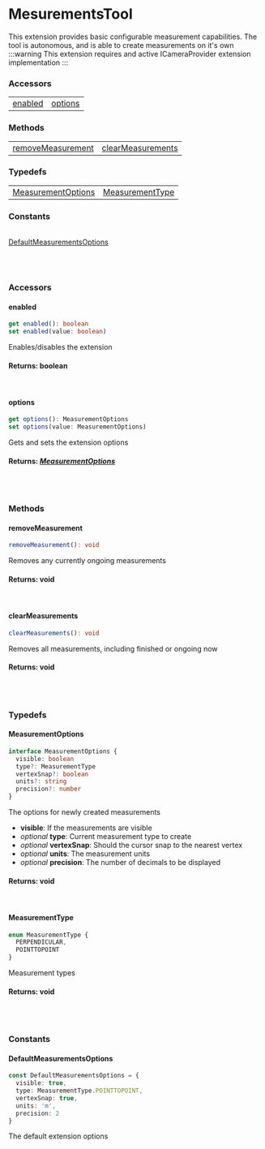 # MesurementsTool
This extension provides basic configurable measurement capabilities. The tool is autonomous, and is able to create measurements on it's own
:::warning
This extension requires and active ICameraProvider extension implementation
:::

### <h3>Accessors</h3>
|  	|   |  
|---    |---     
| [enabled](/viewer/measurements-tool-api.md#enabled) | [options](/viewer/measurements-tool-api.md#options) 



### <h3>Methods</h3>
|  	| 	| 	
|---	|---	
| [removeMeasurement](/viewer/measurements-tool-api.md#removemeasurement) | [clearMeasurements](/viewer/measurements-tool-api.md#clearmeasurements) 


### <h3>Typedefs</h3>
|  	| 	| 	
|---	|---	
| [MeasurementOptions](/viewer/measurements-tool-api.md#measurementoptions) | [MeasurementType](/viewer/measurements-tool-api.md#measurementtype) 


### <h3>Constants</h3>
|  	| 	
|---	
[DefaultMeasurementsOptions](/viewer/speckle-renderer-api.md#defaultmeasurementsoptions)

<br><br>

### <h3>Accessors</h3>

#### <b>enabled</b>
```ts
get enabled(): boolean
set enabled(value: boolean)
```
Enables/disables the extension

#### Returns: boolean

<br>

#### <b>options</b>
```ts
get options(): MeasurementOptions
set options(value: MeasurementOptions)
```
Gets and sets the extension options
#### Returns: [*MeasurementOptions*](/viewer/speckle-renderer-api.md#defaultmeasurementsoptions)

<br>
<br>

### <h3>Methods</h3>
#### <b>removeMeasurement</b>
```ts
removeMeasurement(): void
```
Removes any currently ongoing measurements  
#### Returns: void

<br>

#### <b>clearMeasurements</b>
```ts
clearMeasurements(): void
```
Removes all measurements, including finished or ongoing now 
#### Returns: void


<br>
<br>

### <h3>Typedefs</h3>
#### <b>MeasurementOptions</b>
```ts
interface MeasurementOptions {
  visible: boolean
  type?: MeasurementType
  vertexSnap?: boolean
  units?: string
  precision?: number
}
```
The options for newly created measurements
- **visible**: If the measurements are visible
- *optional* **type**: Current measurement type to create 
- *optional* **vertexSnap**: Should the cursor snap to the nearest vertex
- *optional* **units**: The measurement units
- *optional* **precision**: The number of decimals to be displayed
#### Returns: void

<br>

#### <b>MeasurementType</b>
```ts
enum MeasurementType {
  PERPENDICULAR,
  POINTTOPOINT
}
```
Measurement types
#### Returns: void

<br>
<br>

### <h3>Constants</h3>
#### <b>DefaultMeasurementsOptions</b>
```ts
const DefaultMeasurementsOptions = {
  visible: true,
  type: MeasurementType.POINTTOPOINT,
  vertexSnap: true,
  units: 'm',
  precision: 2
}
```
The default extension options